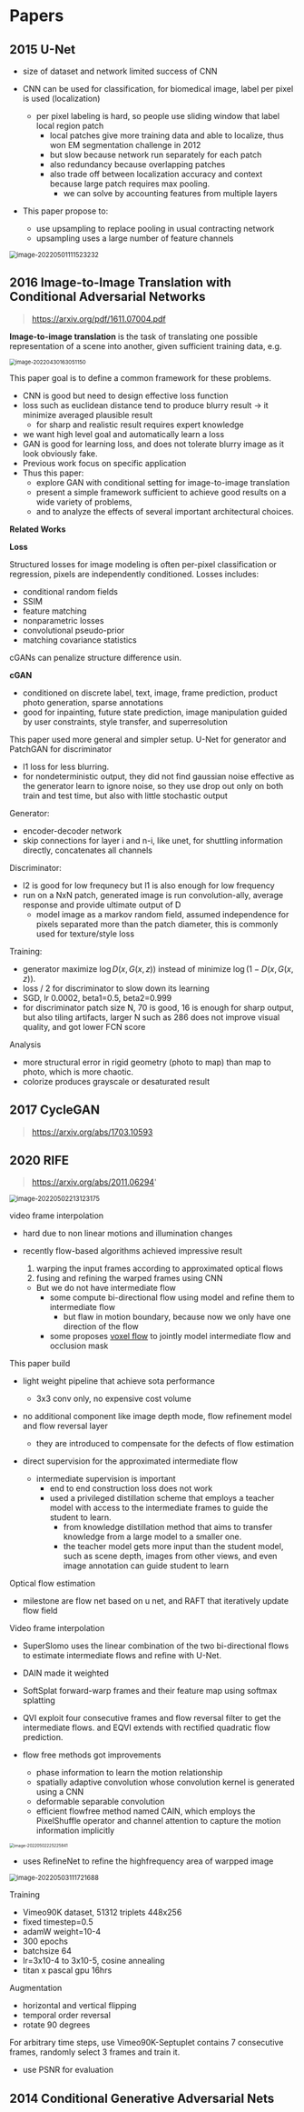 # Papers

## 2015 U-Net

- size of dataset and network limited success of CNN

- CNN can be used for classification, for biomedical image, label per pixel is used (localization)

  - per pixel labeling is hard, so people use sliding window that label local region patch
    - local patches give more training data and able to localize, thus won EM segmentation challenge in 2012
    - but slow because network run separately for each patch
    - also redundancy because overlapping patches
    - also trade off between localization accuracy and context because large patch requires max pooling.
      - we can solve by accounting features from multiple layers

- This paper propose to:

  - use upsampling to replace pooling in usual contracting network
  - upsampling uses a large number of feature channels

<img src="https://raw.githubusercontent.com/redcxx/note-images/master/2022/05/upgit_20220501_1651400124.png" alt="image-20220501111523232" style="zoom: 80%;" />

## 2016 Image-to-Image Translation with Conditional Adversarial Networks

> https://arxiv.org/pdf/1611.07004.pdf

**Image-to-image translation** is the task of translating one possible representation of a scene into another, given sufficient training data, e.g.

<img src="https://raw.githubusercontent.com/redcxx/note-images/master/2022/04/upgit_20220430_1651332653.png" alt="image-20220430163051150" style="zoom: 67%;" />

This paper goal is to define a common framework for these problems.

- CNN is good but need to design effective loss function
- loss such as euclidean distance tend to produce blurry result $\rightarrow$ it minimize averaged plausible result
  - for sharp and realistic result requires expert knowledge
- we want high level goal and automatically learn a loss
- GAN is good for learning loss, and does not tolerate blurry image as it look obviously fake.
- Previous work focus on specific application
- Thus this paper:
  - explore GAN with conditional setting for image-to-image translation
  - present a simple framework sufficient to achieve good results on a wide variety of problems,
  - and to analyze the effects of several important architectural choices.

**Related Works**

**Loss** 

Structured losses for image modeling is often per-pixel classification or regression, pixels are independently conditioned. Losses includes:

- conditional random fields
- SSIM
- feature matching
- nonparametric losses 
- convolutional pseudo-prior
- matching covariance statistics

cGANs can penalize structure difference usin.

**cGAN**

- conditioned on discrete label, text, image, frame prediction, product photo generation, sparse annotations
- good for inpainting, future state prediction, image manipulation guided by user constraints, style transfer, and superresolution

This paper used more general and simpler setup. U-Net for generator and PatchGAN for discriminator

- l1 loss for less blurring.
- for nondeterministic output, they did not find gaussian noise effective as the generator learn to ignore noise, so they use drop out only on both train and test time, but also with little stochastic output

Generator:

- encoder-decoder network
- skip connections for layer i and n-i, like unet, for shuttling information directly, concatenates all channels 

Discriminator:

- l2 is good for low frequnecy but l1 is also enough for low frequency
- run on a NxN patch, generated image is run convolution-ally, average response and provide ultimate output of D
  - model image as a markov random field, assumed independence for pixels separated more than the patch diameter, this is commonly used for texture/style loss

Training:

- generator maximize $\log D(x,G(x,z))$ instead of minimize $\log(1-D(x,G(x,z))$.
- loss / 2 for discriminator to slow down its learning
- SGD, lr 0.0002, beta1=0.5, beta2=0.999
- for discriminator patch size N, 70 is good, 16 is enough for sharp output, but also tiling artifacts, larger N such as 286 does not improve visual quality, and got lower FCN score

Analysis

- more structural error in rigid geometry (photo to map) than map to photo, which is more chaotic.
- colorize produces grayscale or desaturated result

## 2017 CycleGAN

> https://arxiv.org/abs/1703.10593





## 2020 RIFE

> https://arxiv.org/abs/2011.06294'

<img src="https://raw.githubusercontent.com/redcxx/note-images/master/2022/05/upgit_20220502_1651523485.png" alt="image-20220502213123175" style="zoom: 80%;" />

video frame interpolation

- hard due to non linear motions and illumination changes

- recently flow-based algorithms achieved impressive result

  1. warping the input frames according to approximated optical flows
  2. fusing and refining the warped frames using CNN

  - But we do not have intermediate flow
    - some compute bi-directional flow using model and refine them to intermediate flow
      - but flaw in motion boundary, because now we only have one direction of the flow
    - some proposes [voxel flow](https://arxiv.org/abs/1702.02463) to jointly model intermediate flow and occlusion mask

This paper build 

- light weight pipeline that achieve sota performance
  - 3x3 conv only, no expensive cost volume 

- no additional component like image depth mode, flow refinement model and flow reversal layer
  - they are introduced to compensate for the defects of flow estimation
- direct supervision for the approximated intermediate flow
  - intermediate supervision is important
    - end to end construction loss does not work
    - used a privileged distillation scheme that employs a teacher model with access to the intermediate frames to guide the student to learn.
      - from knowledge distillation method that aims to transfer knowledge from a large model to a smaller one.
      - the teacher model gets more input than the student model, such as scene depth, images from other views, and even image annotation can guide student to learn

Optical flow estimation

- milestone are  flow net based on u net, and RAFT that iteratively update flow field

Video frame interpolation

- SuperSlomo uses the linear combination of the two bi-directional flows to estimate intermediate flows and refine with U-Net.
- DAIN made it weighted
- SoftSplat forward-warp frames and their feature map using softmax splatting
- QVI exploit four consecutive frames and flow reversal filter to get the intermediate flows. and EQVI extends with rectified quadratic flow prediction.

- flow free methods got improvements
  - phase information to learn the motion relationship
  - spatially adaptive convolution whose convolution kernel is generated using a CNN
  - deformable separable convolution
  - efficient flowfree method named CAIN, which employs the PixelShuffle operator and channel attention to capture the motion information implicitly

<img src="https://raw.githubusercontent.com/redcxx/note-images/master/2022/05/upgit_20220502_1651528347.png" alt="image-20220502225225841" style="zoom: 50%;" />

- uses RefineNet to refine the highfrequency area of warpped image

<img src="https://raw.githubusercontent.com/redcxx/note-images/master/2022/05/upgit_20220503_1651573043.png" alt="image-20220503111721688" style="zoom: 80%;" />

Training

- Vimeo90K dataset, 51312 triplets 448x256
- fixed timestep=0.5
- adamW weight=10-4
- 300 epochs
- batchsize 64
- lr=3x10-4 to 3x10-5, cosine annealing
- titan x pascal gpu 16hrs

Augmentation

- horizontal and vertical flipping
- temporal order reversal
- rotate 90 degrees



For arbitrary time steps, use Vimeo90K-Septuplet contains 7 consecutive frames, randomly select 3 frames and train it.

- use PSNR for evaluation

## 2014 Conditional Generative Adversarial Nets

